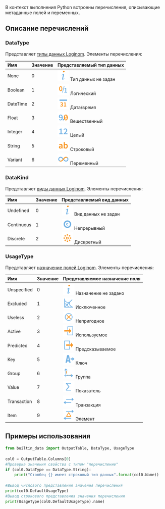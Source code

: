 В контекст выполнения Python встроены перечисления, описывающие метаданные полей и переменных.

## Описание перечислений

### DataType

Представляет [типы данных Loginom](../../../data/datatype.md). Элементы перечисления:

| Имя       | Значение |  Представляемый тип данных |
| :-------- | :------  | :------ |
| None      | 0        | ![](../../../images/icons/usage-types/unspecified_default.svg) Тип данных не задан |
| Boolean   | 1        | ![](../../../images/icons/data-types/boolean_default.svg) Логический |
| DateTime  | 2        | ![](../../../images/icons/data-types/datetime_default.svg) Дата/время |
| Float     | 3        | ![](../../../images/icons/data-types/float_default.svg) Вещественный |
| Integer   | 4        | ![](../../../images/icons/data-types/integer_default.svg) Целый |
| String    | 5        | ![](../../../images/icons/data-types/string_default.svg) Строковый |
| Variant   | 6        | ![](../../../images/icons/data-types/variant_default.svg) Переменный |

### DataKind

Представляет [виды данных Loginom](../../../data/datakind.md). Элементы перечисления:

| Имя       | Значение |  Представляемый вид данных |
| :-------- | :------  | :------ |
| Undefined  | 0        | ![](../../../images/icons/usage-types/unspecified_default.svg) Вид данных не задан |
| Continuous | 1        | ![](../../../images/icons/data-types/continuous_default.svg) Непрерывный |
| Discrete   | 2        | ![](../../../images/icons/data-types/discrete_default.svg) Дискретный |

### UsageType

Представляет [назначение полей Loginom](../../../data/datasetfieldoptions.md). Элементы перечисления:

| Имя       | Значение |  Представляемое назначение поля |
| :-------- | :------  | :------ |
| Unspecified | 0        | ![](../../../images/icons/usage-types/unspecified_default.svg) Назначение не задано |
| Excluded    | 1        | ![](../../../images/icons/usage-types/unused_default.svg) Исключенное |
| Useless     | 2        | ![](../../../images/icons/usage-types/useless_default.svg) Непригодное |
| Active      | 3        | ![](../../../images/icons/usage-types/active_default.svg) Используемое |
| Predicted   | 4        | ![](../../../images/icons/usage-types/predicted_default.svg) Предсказываемое |
| Key         | 5        | ![](../../../images/icons/usage-types/source_default.svg) Ключ |
| Group       | 6        | ![](../../../images/icons/usage-types/group_default.svg) Группа |
| Value       | 7        | ![](../../../images/icons/usage-types/value_default.svg) Показатель |
| Transaction | 8        | ![](../../../images/icons/usage-types/transaction_default.svg) Транзакция |
| Item        | 9        | ![](../../../images/icons/usage-types/item_default.svg) Элемент |

## Примеры использования

```python
from builtin_data import OutputTable, DataType, UsageType

col0 = OutputTable.Columns[0]
#Проверка значения свойства с типом "перечисление"
if (col0.DataType == DataType.String):
    print("Столбец {} имеет строковый тип данных".format(col0.Name))
    
#Вывод числового представления значения перечисления
print(col0.DefaultUsageType)
#Вывод строкового представления значения перечисления
print(UsageType(col0.DefaultUsageType).name)
```